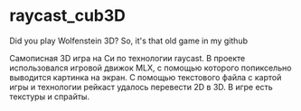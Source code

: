 # raycast_cub3D

Did you play Wolfenstein 3D? So, it's that old game in my github

Самописная 3D игра на Си по технологии raycast. В проекте использовался игровой движок MLX, с помощью которого попиксельно выводится картинка на экран.
С помощью текстового файла с картой игры и технологии рейкаст удалось перевести 2D в 3D. В игре есть текстуры и спрайты.
